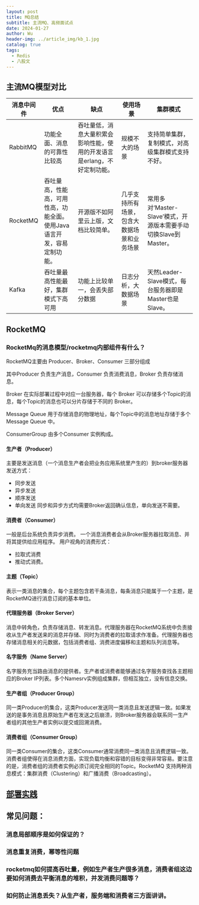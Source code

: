 ```yaml
---
layout: post
title: MQ总结
subtitle: 主流MQ、高频面试点
date: 2024-01-27
author: Wu
header-img: ../article_img/kb_1.jpg
catalog: true
tags:
  - Redis
  - 八股文
---
```


## 主流MQ模型对比

| 消息中间件    | 优点                                    | 缺点                                      | 使用场景                  | 集群模式                                         |
| -------- | ------------------------------------- | --------------------------------------- | --------------------- | -------------------------------------------- |
| RabbitMQ | 功能全面、消息的可靠性比较高                        | 吞吐量低，消息大量积累会影响性能，使用的开发语言是erlang，不好定制功能。 | 规模不大的场景               | 支持简单集群，复制模式，对高级集群模式支持不好。                     |
| RocketMQ | 吞吐量高，性能高，可用性高，功能全面。使用Java语言开发，容易定制功能。 | 开源版不如阿里云上版，文档比较简单。                      | 几乎支持所有场景，包含大数据场景和业务场景 | 常用多对‘Master-Slave’模式，开源版本需要手动切换Slave到Master。 |
| Kafka    | 吞吐量最高性能最好，集群模式下高可用                    | 功能上比较单一，会丢失部分数据                         | 日志分析，大数据场景            | 天然Leader-Slave模式，每台服务器即是Master也是Slave。       |


## RocketMQ

### RocketMq的消息模型/rocketmq内部组件有什么？  
RocketMQ主要由 Producer、Broker、Consumer 三部分组成

其中Producer 负责生产消息，Consumer 负责消费消息，Broker 负责存储消息。

Broker 在实际部署过程中对应一台服务器，每个 Broker 可以存储多个Topic的消息，每个Topic的消息也可以分片存储于不同的 Broker。

Message Queue 用于存储消息的物理地址，每个Topic中的消息地址存储于多个 Message Queue 中。

ConsumerGroup 由多个Consumer 实例构成。

#### 生产者（Producer）
主要是发送消息（一个消息生产者会把业务应用系统里产生的）到broker服务器
发送方式：
- 同步发送
- 异步发送
- 顺序发送
- 单向发送
同步和异步方式均需要Broker返回确认信息，单向发送不需要。

#### 消费者（Consumer）
一般是后台系统负责异步消费。
一个消息消费者会从Broker服务器拉取消息、并将其提供给应用程序。
用户视角的消费形式：
- 拉取式消费
- 推动式消费。

#### 主题（Topic）

表示一类消息的集合，每个主题包含若干条消息，每条消息只能属于一个主题，是RocketMQ进行消息订阅的基本单位。

#### 代理服务器（Broker Server）



消息中转角色，负责存储消息、转发消息。代理服务器在RocketMQ系统中负责接收从生产者发送来的消息并存储、同时为消费者的拉取请求作准备。代理服务器也存储消息相关的元数据，包括消费者组、消费进度偏移和主题和队列消息等。

#### 名字服务（Name Server）
名字服务充当路由消息的提供者。生产者或消费者能够通过名字服务查找各主题相应的Broker IP列表。多个Namesrv实例组成集群，但相互独立，没有信息交换。

#### 生产者组（Producer Group）

同一类Producer的集合，这类Producer发送同一类消息且发送逻辑一致。如果发送的是事务消息且原始生产者在发送之后崩溃，则Broker服务器会联系同一生产者组的其他生产者实例以提交或回溯消费。

#### 消费者组（Consumer Group）

同一类Consumer的集合，这类Consumer通常消费同一类消息且消费逻辑一致。消费者组使得在消息消费方面，实现负载均衡和容错的目标变得非常容易。要注意的是，消费者组的消费者实例必须订阅完全相同的Topic。RocketMQ 支持两种消息模式：集群消费（Clustering）和广播消费（Broadcasting）。







## [部署实践](https://github.com/apache/rocketmq/blob/master/docs/cn/operation.md)


## 常见问题：

### 消息局部顺序是如何保证的？

### 消息重复消费，幂等性问题

### rocketmq如何提高吞吐量，例如生产者生产很多消息，消费者组这边要如何消费去平衡消息的堆积，并发消费问题等？  


### 如何防止消息丢失？从生产者，服务端和消费者三方面讲讲。



